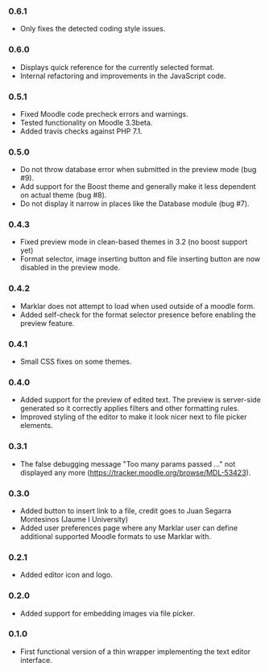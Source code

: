 ### 0.6.1 ###

* Only fixes the detected coding style issues.

### 0.6.0 ###

* Displays quick reference for the currently selected format.
* Internal refactoring and improvements in the JavaScript code.

### 0.5.1 ###

* Fixed Moodle code precheck errors and warnings.
* Tested functionality on Moodle 3.3beta.
* Added travis checks against PHP 7.1.

### 0.5.0 ###

* Do not throw database error when submitted in the preview mode (bug #9).
* Add support for the Boost theme and generally make it less dependent on
  actual theme (bug #8).
* Do not display it narrow in places like the Database module (bug #7).

### 0.4.3 ###

* Fixed preview mode in clean-based themes in 3.2 (no boost support yet)
* Format selector, image inserting button and file inserting button are now
  disabled in the preview mode.

### 0.4.2 ###

* Marklar does not attempt to load when used outside of a moodle form.
* Added self-check for the format selector presence before enabling the preview
  feature.

### 0.4.1 ###

* Small CSS fixes on some themes.

### 0.4.0 ###

* Added support for the preview of edited text. The preview is server-side
  generated so it correctly applies filters and other formatting rules.
* Improved styling of the editor to make it look nicer next to file picker
  elements.

### 0.3.1 ###

* The false debugging message "Too many params passed ..." not displayed any
  more (https://tracker.moodle.org/browse/MDL-53423).

### 0.3.0 ###

* Added button to insert link to a file, credit goes to Juan Segarra Montesinos
  (Jaume I University)
* Added user preferences page where any Marklar user can define additional
  supported Moodle formats to use Marklar with.

### 0.2.1 ###

* Added editor icon and logo.

### 0.2.0 ###

* Added support for embedding images via file picker.

### 0.1.0 ###

* First functional version of a thin wrapper implementing the text editor
  interface.
